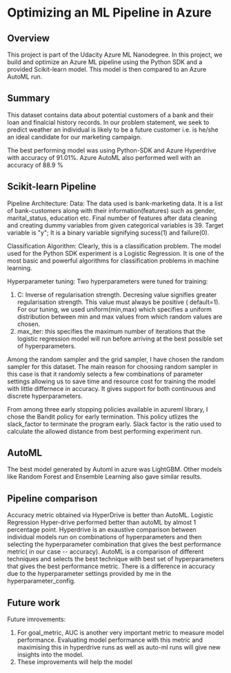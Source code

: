# Optimizing an ML Pipeline in Azure

## Overview
This project is part of the Udacity Azure ML Nanodegree.
In this project, we build and optimize an Azure ML pipeline using the Python SDK and a provided Scikit-learn model.
This model is then compared to an Azure AutoML run.

## Summary
This dataset contains data about potential customers of a bank and their loan and finalcial history records. 
In our problem statement, we seek to predict weather an individual is likely to be a future customer i.e. is he/she an ideal candidate for our marketing campaign.

The best performing model was using Python-SDK and Azure Hyperdrive with accuracy of 91.01%. Azure AutoML also performed well with an accuracy of 88.9 %

## Scikit-learn Pipeline
Pipeline Architecture: 
  Data: The data used is bank-marketing data. It is a list of bank-customers along with their information(features) such as gender, marital_status, education etc.
Final number of features after data cleaning and creating dummy variables from given categorical variables is 39. Target variable is "y"; It is a binary variable signifying sucess(1) and failure(0).

  Classification Algorithm: 
  Clearly, this is a classification problem. The model used for the Python SDK experiment is a Logistic Regression. It is one of the most basic and powerful algorithms for     classification problems in machine learning.

  Hyperparameter tuning:
  Two hyperparameters were tuned for training:
  1. C: Inverse of regularisation strength. Decresing value signifies greater regularisation strength.
  This value must always be positive ( default=1). For our tuning, we used uniform(min,max) which specifies a uniform distribution between min and max values from which random values are chosen.
  2. max_iter: this specifies the maximum number of iterations that the logistic regression model will run before arriving at the best possible set of hyperparameters. 

Among the random sampler and the grid sampler, I have chosen the random sampler for this dataset. 
The main reason for choosing random sampler in this case is that it randomly selects a few combinations of parameter settings allowing us to save time and resource cost for training the model with little differnece in accuracy.
It gives support for both continuous and discrete hyperparameters.

From among three early stopping policies available in azureml library, I chose the Bandit policy for early termination. This policy utlizes the slack_factor to terminate the program early.
Slack factor is the ratio used to calculate the allowed distance from best performing experiment run.

## AutoML
The best model generated by Automl in azure was LightGBM.
Other models like Random Forest and Ensemble Learning also gave similar results.

## Pipeline comparison
Accuracy metric obtained via HyperDrive is better than AutoML. Logistic Regression Hyper-drive performed better than autoML by almost 1 percentage point.
Hyperdrive is an exaustive comparison between individual models run on combinations of hyperparameters and then selecting the hyperparameter combination that gives the best performance metric( in our case -- accuracy).
AutoML is a comparison of different techniques and selects the best technique with best set of hyperparameters that gives the best performance metric.
There is a difference in accuracy due to the hyperparameter settings provided by me in the hyperparameter_config. 

## Future work
Future imrovements: 
  1. For goal_metric, AUC is another very important metric to measure model performance. Evaluating model performance with this metric and maximising this in hyperdrive runs as well as auto-ml runs will give new insights into the model.
  2. These improvements will help the model 
